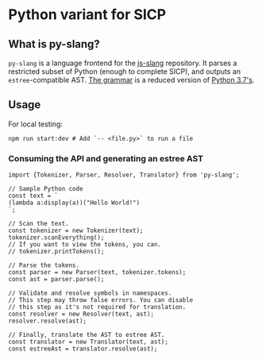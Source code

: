 # Python variant for SICP

## What is py-slang?

`py-slang` is a language frontend for the
[js-slang](https://github.com/source-academy/js-slang) repository. It parses
a restricted subset of Python (enough to complete SICP), and outputs an
`estree`-compatible AST. [The grammar](./src/Grammar.gram) is a reduced
version of [Python 3.7's](https://docs.python.org/3.7/reference/grammar.html).

## Usage
For local testing:
```shell
npm run start:dev # Add `-- <file.py>` to run a file
```

### Consuming the API and generating an estree AST
```ecmascript 6
import {Tokenizer, Parser, Resolver, Translator} from 'py-slang';

// Sample Python code
const text = `
(lambda a:display(a))("Hello World!")
`;

// Scan the text.
const tokenizer = new Tokenizer(text);
tokenizer.scanEverything();
// If you want to view the tokens, you can.
// tokenizer.printTokens();

// Parse the tokens.
const parser = new Parser(text, tokenizer.tokens);
const ast = parser.parse();

// Validate and resolve symbols in namespaces.
// This step may throw false errors. You can disable
// this step as it's not required for translation.
const resolver = new Resolver(text, ast);
resolver.resolve(ast);

// Finally, translate the AST to estree AST.
const translator = new Translator(text, ast);
const estreeAst = translator.resolve(ast);
```
